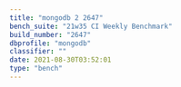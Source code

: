 ```yaml
---
title: "mongodb 2 2647"
bench_suite: "21w35 CI Weekly Benchmark"
build_number: "2647"
dbprofile: "mongodb"
classifier: ""
date: 2021-08-30T03:52:01
type: "bench"
---
```

